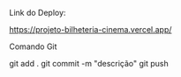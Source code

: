 Link do Deploy:

https://projeto-bilheteria-cinema.vercel.app/






Comando Git

git add .
git commit -m "descrição"
git push